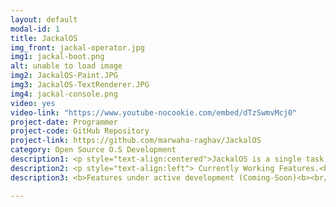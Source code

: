 ```yaml
---
layout: default
modal-id: 1
title: JackalOS
img_front: jackal-operator.jpg
img1: jackal-boot.png
alt: unable to load image
img2: JackalOS-Paint.JPG
img3: JackalOS-TextRenderer.JPG
img4: jackal-console.png
video: yes
video-link: "https://www.youtube-nocookie.com/embed/dTzSwmvMcj0"
project-date: Programmer
project-code: GitHub Repository
project-link: https://github.com/marwaha-raghav/JackalOS
category: Open Source O.S Development
description1: <p style="text-align:centered">JackalOS is a single task, single user and a monolithic operating system. It is an attempt to better understand the working of a simple GUI based operating system, by creating one! It is built using the COSMOS toolkit and is typed in C#. It also features a custom graphic driver developed by the team for the OS. Under Active development by Raghav, Abhinav & Sarthak.</p>
description2: <p style="text-align:left"> Currently Working Features.<br/>  • Basic GUI, with a proper functioning mouse.<br/> • Working text rendering, with all lower-case characters and numbers.<br/> • Paint Application.<br/> • Prediction Game.<br> • Calculator with four mathematical operations.<br/> • Console with command list support (available on GitHub readme).</p>
description3: <b>Features under active development (Coming-Soon)<b><br/> • FAT File System.<br/> • Support for upper-case characters and more symbols.<br/> • Support for different brush-sizes in Paint Application.

---
```

